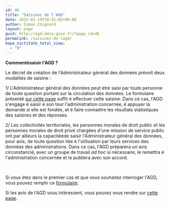 ```yaml
---
id: 46
title: "Saisines de l'AGD"
date: 2015-02-19T20:51:02+00:00
author: Simon Chignard
layout: page
guid: http://agd.data.gouv.fr/?page_id=46
permalink: /saisines-de-lagd/
kopa_nictitate_total_view:
  - "9"
---
```

**Commentésaisir l'AGD ?**

Le décret de création de l'Administrateur général des données prévoit deux modalités de saisine :

1/ L'Administrateur général des données peut ètre saisi par toute personne de toute question portant sur la circulation des données. Le formulaire présenté [sur cette page](http://agd.data.gouv.fr/saisines-de-lagd/formulaire-de-saisine/) suffit é effectuer cette saisine. Dans ce cas, l'AGD s'engage é saisir é son tour l'administration concernée, é appuyer la demande si elle est fondée, et é faire connaétre les résultats statistiques des saisines et des réponses.

2/ Les collectivités territoriales, les personnes morales de droit public et les personnes morales de droit privé chargées d'une mission de service public ont par ailleurs la capacitééde saisir l'Administrateur général des données, pour avis, de toute question liée é l'utilisation par leurs services des données des administrations. Dans ce cas, l'AGD préparera un avis circonstancié, avec un groupe de travail _ad hoc_ si nécessaire, le remettra é l'administration concernée et le publiera avec son accord.

&nbsp;

Si vous ètes dans le premier cas et que vous souhaitez interroger l'AGD, vous pouvez remplir ce [formulaire](http://agd.data.gouv.fr/saisir-lagd/formulaire-de-saisine/ "Formulaire de saisine").

Si les avis de l'AGD vous intéressent, vous pouvez vous rendre sur [cette page](http://agd.data.gouv.fr/category/avis/).
